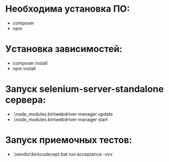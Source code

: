 # Необходима установка ПО:

 - composer
 - npm


# Уcтановка зависимостей:

 - composer install
 - npm install

# Запуск selenium-server-standalone сервера:

 - .\node_modules\.bin\webdriver-manager update
 - .\node_modules\.bin\webdriver-manager start

# Запуск приемочных тестов:

 - .\vendor\bin\codecept.bat run  acceptance -vvv
